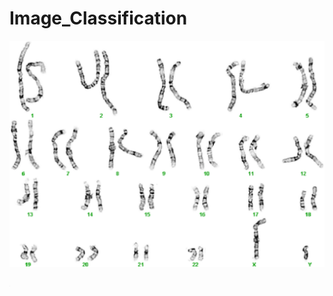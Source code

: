 # Image_Classification
![Image of Yaktocat](Karyotyping.png)

<img src="Karyotyping.png" width="1">
